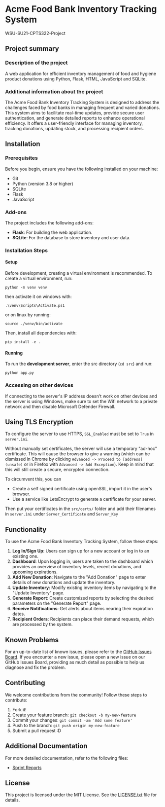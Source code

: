 # Acme Food Bank Inventory Tracking System
WSU-SU21-CPTS322-Project



## Project summary

### Description of the project
A web application for efficient inventory management of food and hygiene product donations using Python, Flask, HTML, JavaScript and SQLite.

### Additional information about the project
The Acme Food Bank Inventory Tracking System is designed to address the challenges faced by food banks in managing frequent and varied donations. This system aims to facilitate real-time updates, provide secure user authentication, and generate detailed reports to enhance operational efficiency. It offers a user-friendly interface for managing inventory, tracking donations, updating stock, and processing recipient orders.

## Installation

### Prerequisites

Before you begin, ensure you have the following installed on your machine:
- Git
- Python (version 3.8 or higher)
- SQLite
- Flask
- JavaScript

### Add-ons

The project includes the following add-ons:
- **Flask**: For building the web application.
- **SQLite**: For the database to store inventory and user data.


### Installation Steps

#### Setup
Before development, creating a virtual environment is recommended.
To create a virtual environment, run:
````
python -m venv venv
````
then activate it on windows with:
````
.\venv\Scripts\Activate.ps1
````
or on linux by running:
````
source ./venv/bin/activate
````

Then, install all dependencies with:
````
pip install -e .
````
#### Running

To run the **development server**, enter the src directory (``cd src``) and run:
````
python app.py
````

### Accessing on other devices

If connecting to the server's IP address doesn't work on other devices and the server is using Windows, make sure to set the Wifi network to a private network and then disable Microsoft Defender Firewall.

## Using TLS Encryption

To configure the server to use HTTPS, ``SSL_Enabled`` must be set to ``True`` in ``server.ini``.

Without manually set certificates, the server will use a temporary "ad-hoc" certificate. This will cause the browser to give a warning (which can be dismissed in Chrome by clicking ``Advanced -> Proceed to [address] (unsafe)`` or in Firefox with ``Advanced -> Add Exception``). Keep in mind that this will still create a secure, encrypted connection.

To circumvent this, you can
- Create a self signed certificate using openSSL, import it in the user's browser.
- Use a service like LetsEncrypt to generate a certificate for your server.

Then put your certificates in the ``src/certs/`` folder and add their filenames in ``server.ini`` under ``Server_Certificate`` and ``Server_Key``


## Functionality

To use the Acme Food Bank Inventory Tracking System, follow these steps:

1. **Log In/Sign Up**: Users can sign up for a new account or log in to an existing one.
2. **Dashboard**: Upon logging in, users are taken to the dashboard which provides an overview of inventory levels, recent donations, and upcoming expirations.
3. **Add New Donation**: Navigate to the "Add Donation" page to enter details of new donations and update the inventory.
4. **Update Inventory**: Modify existing inventory items by navigating to the "Update Inventory" page.
5. **Generate Report**: Create customized reports by selecting the desired parameters on the "Generate Report" page.
6. **Receive Notifications**: Get alerts about items nearing their expiration dates.
7. **Recipient Orders**: Recipients can place their demand requests, which are processed by the system.


## Known Problems

For an up-to-date list of known issues, please refer to the [GitHub Issues Board](https://github.com/YaruG1022/WSU-SU21-CPTS322-Project/issues). 
If you encounter a new issue, please open a new issue on our GitHub Issues Board, providing as much detail as possible to help us diagnose and fix the problem.

## Contributing
We welcome contributions from the community! Follow these steps to contribute:

1. Fork it!
2. Create your feature branch: `git checkout -b my-new-feature`
3. Commit your changes: `git commit -am 'Add some feature'`
4. Push to the branch: `git push origin my-new-feature`
5. Submit a pull request :D

## Additional Documentation

For more detailed documentation, refer to the following files:
- [Sprint Reports](Sprint_Reports)

## License
This project is licensed under the MIT License. See the [LICENSE.txt](LICENSE.txt) file for details.
